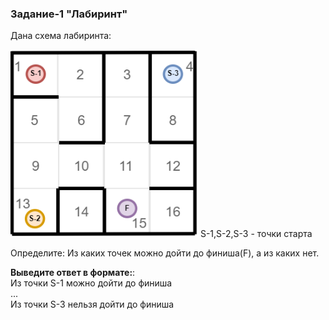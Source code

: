 ### Задание-1 "Лабиринт"
Дана схема лабиринта:

<img src="img/maze-task01.png" width="300">
S-1,S-2,S-3 - точки старта

Определите: Из каких точек можно дойти до финиша(F), а из каких нет.

**Выведите ответ в формате:**: \
Из точки S-1 можно дойти до финиша \
... \
Из точки S-3 нельзя дойти до финиша
